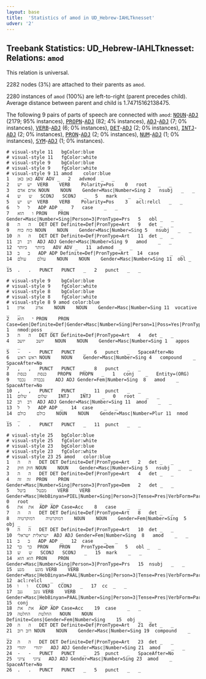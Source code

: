 ```yaml
---
layout: base
title:  'Statistics of amod in UD_Hebrew-IAHLTknesset'
udver: '2'
---
```


## Treebank Statistics: UD_Hebrew-IAHLTknesset: Relations: `amod`

This relation is universal.

2282 nodes (3%) are attached to their parents as `amod`.

2280 instances of `amod` (100%) are left-to-right (parent precedes child).
Average distance between parent and child is 1.74715162138475.

The following 9 pairs of parts of speech are connected with `amod`: <tt><a href="he_iahltknesset-pos-NOUN.html">NOUN</a></tt>-<tt><a href="he_iahltknesset-pos-ADJ.html">ADJ</a></tt> (2179; 95% instances), <tt><a href="he_iahltknesset-pos-PROPN.html">PROPN</a></tt>-<tt><a href="he_iahltknesset-pos-ADJ.html">ADJ</a></tt> (82; 4% instances), <tt><a href="he_iahltknesset-pos-ADJ.html">ADJ</a></tt>-<tt><a href="he_iahltknesset-pos-ADJ.html">ADJ</a></tt> (7; 0% instances), <tt><a href="he_iahltknesset-pos-VERB.html">VERB</a></tt>-<tt><a href="he_iahltknesset-pos-ADJ.html">ADJ</a></tt> (6; 0% instances), <tt><a href="he_iahltknesset-pos-DET.html">DET</a></tt>-<tt><a href="he_iahltknesset-pos-ADJ.html">ADJ</a></tt> (2; 0% instances), <tt><a href="he_iahltknesset-pos-INTJ.html">INTJ</a></tt>-<tt><a href="he_iahltknesset-pos-ADJ.html">ADJ</a></tt> (2; 0% instances), <tt><a href="he_iahltknesset-pos-PRON.html">PRON</a></tt>-<tt><a href="he_iahltknesset-pos-ADJ.html">ADJ</a></tt> (2; 0% instances), <tt><a href="he_iahltknesset-pos-NUM.html">NUM</a></tt>-<tt><a href="he_iahltknesset-pos-ADJ.html">ADJ</a></tt> (1; 0% instances), <tt><a href="he_iahltknesset-pos-SYM.html">SYM</a></tt>-<tt><a href="he_iahltknesset-pos-ADJ.html">ADJ</a></tt> (1; 0% instances).


~~~ conllu
# visual-style 11	bgColor:blue
# visual-style 11	fgColor:white
# visual-style 9	bgColor:blue
# visual-style 9	fgColor:white
# visual-style 9 11 amod	color:blue
1	כאן	כאן	ADV	ADV	_	2	advmod	_	_
2	יש	יש	VERB	VERB	Polarity=Pos	0	root	_	_
3	אדם	אדם	NOUN	NOUN	Gender=Masc|Number=Sing	2	nsubj	_	_
4	ש	ש	SCONJ	SCONJ	_	5	mark	_	_
5	יש	יש	VERB	VERB	Polarity=Pos	3	acl:relcl	_	_
6	ל	ל	ADP	ADP	_	7	case	_	_
7	ו	הוא	PRON	PRON	Gender=Masc|Number=Sing|Person=3|PronType=Prs	5	obl	_	_
8	ה	ה	DET	DET	Definite=Def|PronType=Art	9	det	_	_
9	כוח	כוח	NOUN	NOUN	Gender=Masc|Number=Sing	5	nsubj	_	_
10	ה	ה	DET	DET	Definite=Def|PronType=Art	11	det	_	_
11	רב	רב	ADJ	ADJ	Gender=Masc|Number=Sing	9	amod	_	_
12	ביותר	ביותר	ADV	ADV	_	11	advmod	_	_
13	ב	ב	ADP	ADP	Definite=Def|PronType=Art	14	case	_	_
14	עולם	עולם	NOUN	NOUN	Gender=Masc|Number=Sing	11	obl	_	_
15	.	.	PUNCT	PUNCT	_	2	punct	_	_

~~~


~~~ conllu
# visual-style 9	bgColor:blue
# visual-style 9	fgColor:white
# visual-style 8	bgColor:blue
# visual-style 8	fgColor:white
# visual-style 8 9 amod	color:blue
1	אדונ	אדון	NOUN	NOUN	Gender=Masc|Number=Sing	11	vocative	_	_
2	י	הוא	PRON	PRON	Case=Gen|Definite=Def|Gender=Masc|Number=Sing|Person=1|Poss=Yes|PronType=Prs	1	nmod:poss	_	_
3	ה	ה	DET	DET	Definite=Def|PronType=Art	4	det	_	_
4	יושב	יושב	NOUN	NOUN	Gender=Masc|Number=Sing	1	appos	_	_
5	-	-	PUNCT	PUNCT	_	6	punct	_	SpaceAfter=No
6	ראש	ראש	NOUN	NOUN	Gender=Masc|Number=Sing	4	compound	_	SpaceAfter=No
7	,	,	PUNCT	PUNCT	_	8	punct	_	_
8	כנסת	כנסת	PROPN	PROPN	_	1	conj	_	Entity=(ORG)
9	נכבדה	נכבד	ADJ	ADJ	Gender=Fem|Number=Sing	8	amod	_	SpaceAfter=No
10	,	,	PUNCT	PUNCT	_	11	punct	_	_
11	שלום	שלום	INTJ	INTJ	_	0	root	_	_
12	רב	רב	ADJ	ADJ	Gender=Masc|Number=Sing	11	amod	_	_
13	ל	ל	ADP	ADP	_	14	case	_	_
14	כולם	כולם	NOUN	NOUN	Gender=Masc|Number=Plur	11	nmod	_	_
15	.	.	PUNCT	PUNCT	_	11	punct	_	_

~~~


~~~ conllu
# visual-style 25	bgColor:blue
# visual-style 25	fgColor:white
# visual-style 23	bgColor:blue
# visual-style 23	fgColor:white
# visual-style 23 25 amod	color:blue
1	ה	ה	DET	DET	Definite=Def|PronType=Art	2	det	_	_
2	חוק	חוק	NOUN	NOUN	Gender=Masc|Number=Sing	5	nsubj	_	_
3	ה	ה	DET	DET	Definite=Def|PronType=Art	4	det	_	_
4	זה	זה	PRON	PRON	Gender=Masc|Number=Sing|Person=3|PronType=Dem	2	det	_	_
5	מבטל	ביטל	VERB	VERB	Gender=Masc|HebBinyan=PIEL|Number=Sing|Person=3|Tense=Pres|VerbForm=Part|Voice=Act	0	root	_	_
6	את	את	ADP	ADP	Case=Acc	8	case	_	_
7	ה	ה	DET	DET	Definite=Def|PronType=Art	8	det	_	_
8	דמוקרטיה	דמוקרטיה	NOUN	NOUN	Gender=Fem|Number=Sing	5	obj	_	_
9	ה	ה	DET	DET	Definite=Def|PronType=Art	10	det	_	_
10	ישראלית	ישראלי	ADJ	ADJ	Gender=Fem|Number=Sing	8	amod	_	_
11	ב	ב	ADP	ADP	_	12	case	_	_
12	כך	כך	PRON	PRON	PronType=Dem	5	obl	_	_
13	ש	ש	SCONJ	SCONJ	_	15	mark	_	_
14	הוא	הוא	PRON	PRON	Gender=Masc|Number=Sing|Person=3|PronType=Prs	15	nsubj	_	_
15	מונע	מנע	VERB	VERB	Gender=Masc|HebBinyan=PAAL|Number=Sing|Person=3|Tense=Pres|VerbForm=Part|Voice=Act	12	acl:relcl	_	_
16	ו	ו	CCONJ	CCONJ	_	17	cc	_	_
17	גונב	גנב	VERB	VERB	Gender=Masc|HebBinyan=PAAL|Number=Sing|Person=3|Tense=Pres|VerbForm=Part|Voice=Act	15	conj	_	_
18	את	את	ADP	ADP	Case=Acc	19	case	_	_
19	החלטת	החלטה	NOUN	NOUN	Definite=Cons|Gender=Fem|Number=Sing	15	obj	_	_
20	ה	ה	DET	DET	Definite=Def|PronType=Art	21	det	_	_
21	רוב	רוב	NOUN	NOUN	Gender=Masc|Number=Sing	19	compound	_	_
22	ה	ה	DET	DET	Definite=Def|PronType=Art	23	det	_	_
23	יהודי	יהודי	ADJ	ADJ	Gender=Masc|Number=Sing	21	amod	_	_
24	-	-	PUNCT	PUNCT	_	25	punct	_	SpaceAfter=No
25	ציוני	ציוני	ADJ	ADJ	Gender=Masc|Number=Sing	23	amod	_	SpaceAfter=No
26	.	.	PUNCT	PUNCT	_	5	punct	_	_

~~~


